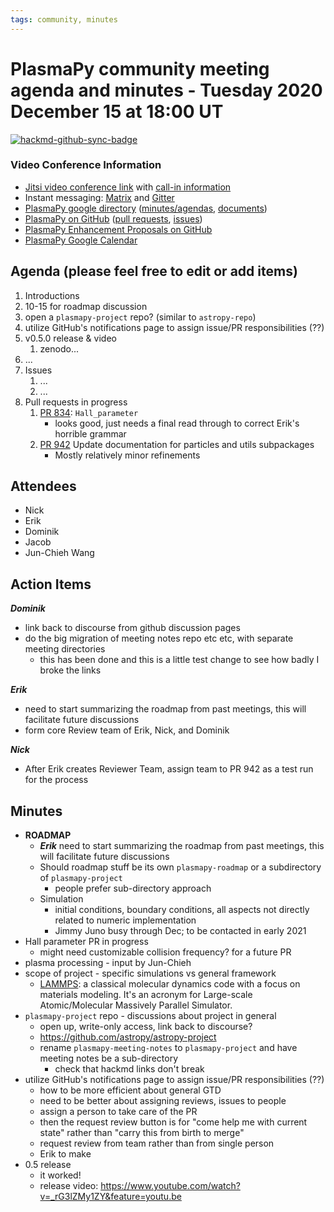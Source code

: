 ```yaml
---
tags: community, minutes
---
```


# PlasmaPy community meeting agenda and minutes - Tuesday 2020 December 15 at 18:00 UT

[![hackmd-github-sync-badge](https://hackmd.io/hPXwRR-LQ5OkXFtcfsbPrw/badge)](https://hackmd.io/hPXwRR-LQ5OkXFtcfsbPrw)

### Video Conference Information
* [Jitsi video conference link](https://meet.jit.si/plasmapy) with [call-in information](https://meet.jit.si/static/dialInInfo.html?room=plasmapy) 
* Instant messaging: [Matrix](https://app.element.io/#/room/#plasmapy:openastronomy.org) and [Gitter](https://gitter.im/PlasmaPy/Lobby)
* [PlasmaPy google directory](https://drive.google.com/drive/folders/0ByPG8nie6fTPMEIxTlZLZjdjYms?usp=sharing) ([minutes/agendas](https://drive.google.com/drive/folders/0ByPG8nie6fTPV1FQUEkzMTgtRTg?usp=sharing), [documents](https://drive.google.com/drive/folders/0ByPG8nie6fTPYzk2TEhTa1N6R0U?usp=sharing))
* [PlasmaPy on GitHub](https://github.com/PlasmaPy/plasmapy) ([pull requests](https://github.com/PlasmaPy/plasmapy/pulls), [issues](https://github.com/PlasmaPy/plasmapy/issues))
* [PlasmaPy Enhancement Proposals on GitHub](https://github.com/PlasmaPy/PlasmaPy-PLEPs) 
* [PlasmaPy Google Calendar](https://calendar.google.com/calendar?cid=bzVsb3ZkcW0zaWxsam00ZTlrMDd2cmw5bWdAZ3JvdXAuY2FsZW5kYXIuZ29vZ2xlLmNvbQ)

## Agenda (please feel free to edit or add items)

1. Introductions
2. 10-15 for roadmap discussion
3. open a `plasmapy-project` repo? (similar to `astropy-repo`)
4. utilize GitHub's notifications page to assign issue/PR responsibilities (??)
5. v0.5.0 release & video
    1. zenodo...
7. ...
8. Issues
    1. ...
    2. ...
9. Pull requests in progress 
    1. [PR 834](https://github.com/PlasmaPy/PlasmaPy/pull/934): `Hall_parameter`
        * looks good, just needs a final read through to correct Erik's horrible grammar
    2. [PR 942](https://github.com/PlasmaPy/PlasmaPy/pull/942)  Update documentation for particles and utils subpackages 
        * Mostly relatively minor refinements
        
    
## Attendees

* Nick
* Erik
* Dominik
* Jacob
* Jun-Chieh Wang

## Action Items

***Dominik***
* link back to discourse from github discussion pages
* do the big migration of meeting notes repo etc etc, with separate meeting directories
    * this has been done and this is a little test change to see how badly I broke the links

***Erik***
* need to start summarizing the roadmap from past meetings, this will facilitate future discussions
* form core Review team of Erik, Nick, and Dominik

***Nick***
* After Erik creates Reviewer Team, assign team to PR 942 as a test run for the process

## Minutes

* **ROADMAP**
    * ***Erik*** need to start summarizing the roadmap from past meetings, this will facilitate future discussions
    * Should roadmap stuff be its own `plasmapy-roadmap` or a subdirectory of `plasmapy-project`
        * people prefer sub-directory approach
    * Simulation
        * initial conditions, boundary conditions, all aspects not directly related to numeric implementation
        * Jimmy Juno busy through Dec; to be contacted in early 2021
* Hall parameter PR in progress
    * might need customizable collision frequency? for a future PR
* plasma processing - input by Jun-Chieh
* scope of project - specific simulations vs general framework
    * [LAMMPS](https://lammps.sandia.gov/): a classical molecular dynamics code with a focus on materials modeling. It's an acronym for Large-scale Atomic/Molecular Massively Parallel Simulator. 
* `plasmapy-project` repo - discussions about project in general
    * open up, write-only access, link back to discourse?
    * https://github.com/astropy/astropy-project
    * rename `plasmapy-meeting-notes` to `plasmapy-project` and have meeting notes be a sub-directory
        * check that hackmd links don't break
* utilize GitHub's notifications page to assign issue/PR responsibilities (??)
    * how to be more efficient about general GTD
    * need to be better about assigning reviews, issues to people
    * assign a person to take care of the PR
    * then the request review button is for "come help me with current state" rather than "carry this from birth to merge"
    * request review from team rather than from single person
    * Erik to make
* 0.5 release
    * it worked!
    * release video: https://www.youtube.com/watch?v=_rG3lZMy1ZY&feature=youtu.be